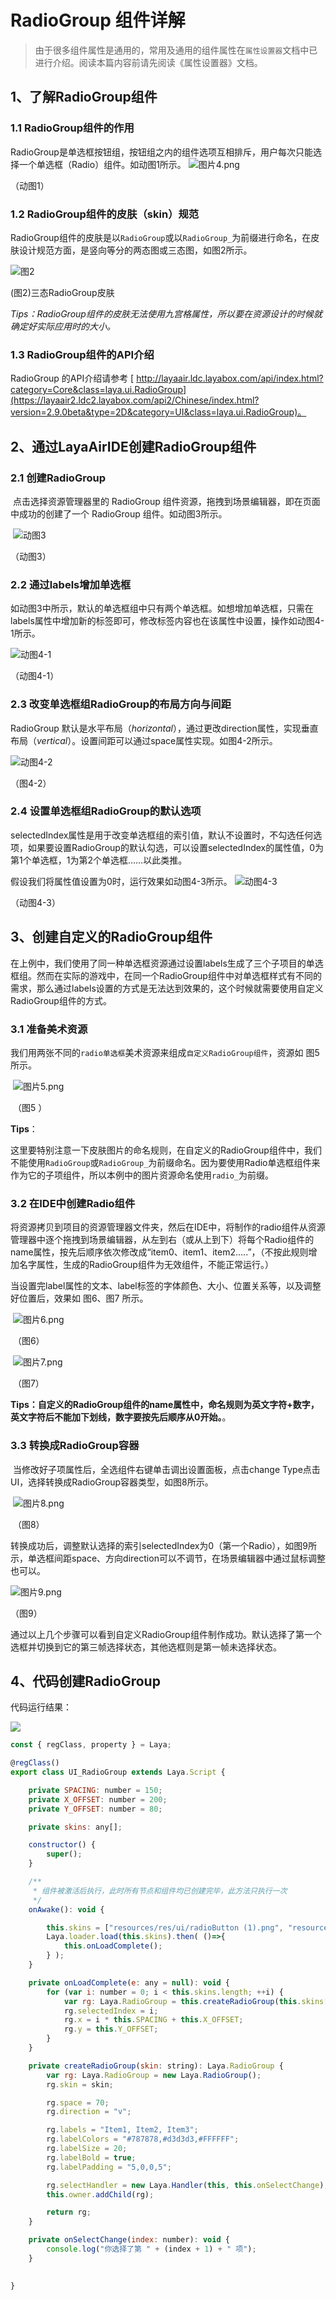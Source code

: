 #                                                                                                                                                                                                                                                           RadioGroup 组件详解

> 由于很多组件属性是通用的，常用及通用的组件属性在`属性设置器`文档中已进行介绍。阅读本篇内容前请先阅读《属性设置器》文档。

## 1、了解RadioGroup组件

### 1.1 RadioGroup组件的作用

RadioGroup是单选框按钮组，按钮组之内的组件选项互相排斥，用户每次只能选择一个单选框（Radio）组件。如动图1所示。
![图片4.png](img/1.gif)<br/>

 （动图1）

### 1.2 RadioGroup组件的皮肤（skin）规范

RadioGroup组件的皮肤是以`RadioGroup`或以`RadioGroup_`为前缀进行命名，在皮肤设计规范方面，是竖向等分的两态图或三态图，如图2所示。

![图2](img/2.png) <br />

(图2)三态RadioGroup皮肤

*Tips：RadioGroup组件的皮肤无法使用九宫格属性，所以要在资源设计的时候就确定好实际应用时的大小。*

### 1.3 RadioGroup组件的API介绍

  RadioGroup 的API介绍请参考 [ http://layaair.ldc.layabox.com/api/index.html?category=Core&class=laya.ui.RadioGroup](https://layaair2.ldc2.layabox.com/api2/Chinese/index.html?version=2.9.0beta&type=2D&category=UI&class=laya.ui.RadioGroup)。




## 2、通过LayaAirIDE创建RadioGroup组件

### 	2.1 创建RadioGroup

​        点击选择资源管理器里的 RadioGroup 组件资源，拖拽到场景编辑器，即在页面中成功的创建了一个 RadioGroup  组件。如动图3所示。

​      ![动图3](img/3.gif) <br/>

 （动图3）



### 2.2 通过labels增加单选框 

   如动图3中所示，默认的单选框组中只有两个单选框。如想增加单选框，只需在labels属性中增加新的标签即可，修改标签内容也在该属性中设置，操作如动图4-1所示。

  ![动图4-1](img/4-1.gif) <br />

 （动图4-1）



### 2.3  改变单选框组RadioGroup的布局方向与间距 

 RadioGroup 默认是水平布局（*horizontal*），通过更改direction属性，实现垂直布局（*vertical*）。设置间距可以通过space属性实现。如图4-2所示。

![动图4-2](img/4-2.png) <br />

（图4-2）



### 2.4 设置单选框组RadioGroup的默认选项

selectedIndex属性是用于改变单选框组的索引值，默认不设置时，不勾选任何选项，如果要设置RadioGroup的默认勾选，可以设置selectedIndex的属性值，0为第1个单选框，1为第2个单选框……以此类推。

假设我们将属性值设置为0时，运行效果如动图4-3所示。
![动图4-3](img/4-3.gif) <br />

 （动图4-3）



## 3、创建自定义的RadioGroup组件

​	在上例中，我们使用了同一种单选框资源通过设置labels生成了三个子项目的单选框组。然而在实际的游戏中，在同一个RadioGroup组件中对单选框样式有不同的需求，那么通过labels设置的方式是无法达到效果的，这个时候就需要使用自定义RadioGroup组件的方式。




### 3.1 准备美术资源

​	我们用两张不同的`radio单选框`美术资源来组成`自定义RadioGroup组件`，资源如 图5 所示。

​        ![图片5.png](img/5.png)<br/>

​    （图5 ）

**Tips**：

这里要特别注意一下皮肤图片的命名规则，在自定义的RadioGroup组件中，我们不能使用`RadioGroup`或`RadioGroup_`为前缀命名。因为要使用Radio单选框组件来作为它的子项组件，所以本例中的图片资源命名使用`radio_`为前缀。



### 3.2 在IDE中创建Radio组件

将资源拷贝到项目的资源管理器文件夹，然后在IDE中，将制作的radio组件从资源管理器中逐个拖拽到场景编辑器，从左到右（或从上到下）将每个Radio组件的name属性，按先后顺序依次修改成“item0、item1、item2.....”，（不按此规则增加名字属性，生成的RadioGroup组件为无效组件，不能正常运行。）

当设置完label属性的文本、label标签的字体颜色、大小、位置关系等，以及调整好位置后，效果如 图6、图7 所示。

​        ![图片6.png](img/6.png)<br/>

​    （图6）

​        ![图片7.png](img/7.png)<br/>

​    （图7）

​	**Tips：自定义的RadioGroup组件的name属性中，命名规则为英文字符+数字，英文字符后不能加下划线，数字要按先后顺序从0开始。**。



### 3.3 转换成RadioGroup容器

​	当修改好子项属性后，全选组件右键单击调出设置面板，点击change Type点击UI，选择转换成RadioGroup容器类型，如图8所示。

​        ![图片8.png](img/8.png)<br/>

​    （图8）



转换成功后，调整默认选择的索引selectedIndex为0（第一个Radio），如图9所示，单选框间距space、方向direction可以不调节，在场景编辑器中通过鼠标调整也可以。

![图片9.png](img/9.png)<br/>

（图9）

​	通过以上几个步骤可以看到自定义RadioGroup组件制作成功。默认选择了第一个选框并切换到它的第三帧选择状态，其他选框则是第一帧未选择状态。

## 4、代码创建RadioGroup

代码运行结果：

![](img/10.gif) 

```javascript
const { regClass, property } = Laya;

@regClass()
export class UI_RadioGroup extends Laya.Script {

	private SPACING: number = 150;
	private X_OFFSET: number = 200;
	private Y_OFFSET: number = 80;

	private skins: any[];

    constructor() {
        super();
    }

    /**
     * 组件被激活后执行，此时所有节点和组件均已创建完毕，此方法只执行一次
     */
    onAwake(): void {

		this.skins = ["resources/res/ui/radioButton (1).png", "resources/res/ui/radioButton (2).png", "resources/res/ui/radioButton (3).png"];
		Laya.loader.load(this.skins).then( ()=>{
            this.onLoadComplete();
        } );
	}

	private onLoadComplete(e: any = null): void {
		for (var i: number = 0; i < this.skins.length; ++i) {
			var rg: Laya.RadioGroup = this.createRadioGroup(this.skins[i]);
			rg.selectedIndex = i;
			rg.x = i * this.SPACING + this.X_OFFSET;
			rg.y = this.Y_OFFSET;
		}
	}

	private createRadioGroup(skin: string): Laya.RadioGroup {
		var rg: Laya.RadioGroup = new Laya.RadioGroup();
		rg.skin = skin;

		rg.space = 70;
		rg.direction = "v";

		rg.labels = "Item1, Item2, Item3";
		rg.labelColors = "#787878,#d3d3d3,#FFFFFF";
		rg.labelSize = 20;
		rg.labelBold = true;
		rg.labelPadding = "5,0,0,5";

		rg.selectHandler = new Laya.Handler(this, this.onSelectChange);
		this.owner.addChild(rg);

		return rg;
	}

	private onSelectChange(index: number): void {
		console.log("你选择了第 " + (index + 1) + " 项");
	}

 
}
```

